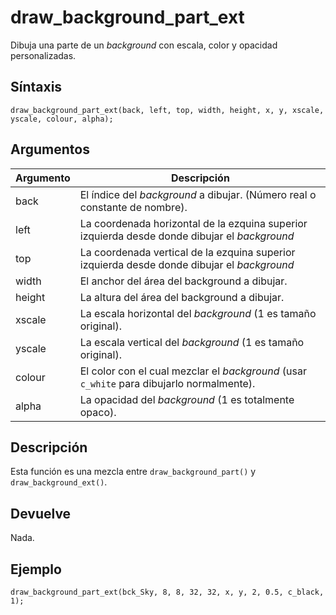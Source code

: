 # draw_background_part_ext

Dibuja una parte de un _background_ con escala, color y opacidad personalizadas.

## Síntaxis

  
```gml  
draw_background_part_ext(back, left, top, width, height, x, y, xscale, yscale, colour, alpha);  
```  

## Argumentos

Argumento|Descripción|  
---|---|  
back|El índice del _background_ a dibujar. (Número real o constante de nombre).|  
left| La coordenada horizontal de la ezquina superior izquierda desde donde dibujar el _background_ |  
top| La coordenada vertical de la ezquina superior izquierda desde donde dibujar el _background_ |  
width| El anchor del área del background a dibujar. |  
height| La altura del área del background a dibujar. |  
xscale|La escala horizontal del _background_ (1 es tamaño original).|  
yscale|La escala vertical del _background_ (1 es tamaño original).|  
colour| El color con el cual mezclar el _background_ (usar `c_white` para dibujarlo normalmente). |  
alpha|La opacidad del _background_ (1 es totalmente opaco).|  

## Descripción

Esta función es una mezcla entre `draw_background_part()` y `draw_background_ext()`.

## Devuelve

Nada.

## Ejemplo

  
```gml  
draw_background_part_ext(bck_Sky, 8, 8, 32, 32, x, y, 2, 0.5, c_black, 1);  
```